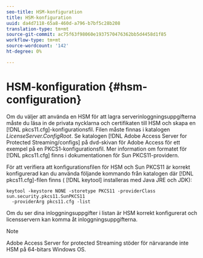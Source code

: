 ```yaml
---
seo-title: HSM-konfiguration
title: HSM-konfiguration
uuid: da4d7118-65a8-460d-a796-b7bf5c28b208
translation-type: tm+mt
source-git-commit: ac75f63f98060e1937570476362bb5d4458d1f85
workflow-type: tm+mt
source-wordcount: '142'
ht-degree: 0%

---
```



# HSM-konfiguration {#hsm-configuration}

Om du väljer att använda en HSM för att lagra serverinloggningsuppgifterna måste du läsa in de privata nycklarna och certifikaten till HSM och skapa en [!DNL pkcs11.cfg]-konfigurationsfil. Filen måste finnas i katalogen *LicenseServer.ConfigRoot*. Se katalogen [!DNL Adobe Access Server for Protected Streaming/configs] på dvd-skivan för Adobe Access för ett exempel på en PKCS1-konfigurationsfil. Mer information om formatet för [!DNL pkcs11.cfg] finns i dokumentationen för Sun PKCS11-providern.

För att verifiera att konfigurationsfilen för HSM och Sun PKCS11 är korrekt konfigurerad kan du använda följande kommando från katalogen där [!DNL pkcs11.cfg]-filen finns ( [!DNL keytool] installeras med Java JRE och JDK):

```
keytool -keystore NONE -storetype PKCS11 -providerClass sun.security.pkcs11.SunPKCS11 
  -providerArg pkcs11.cfg -list
```

Om du ser dina inloggningsuppgifter i listan är HSM korrekt konfigurerat och licensservern kan komma åt inloggningsuppgifterna.

>[!NOTE]
>
>Adobe Access Server for protected Streaming stöder för närvarande inte HSM på 64-bitars Windows OS.
